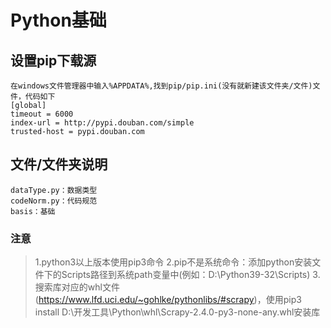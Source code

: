 # Python基础

## 设置pip下载源
```
在windows文件管理器中输入%APPDATA%,找到pip/pip.ini(没有就新建该文件夹/文件)文件，代码如下
[global]
timeout = 6000
index-url = http://pypi.douban.com/simple
trusted-host = pypi.douban.com
```

## 文件/文件夹说明
```
dataType.py：数据类型
codeNorm.py：代码规范
basis：基础
```

### 注意
> 1.python3以上版本使用pip3命令
> 2.pip不是系统命令：添加python安装文件下的Scripts路径到系统path变量中(例如：D:\Python39-32\Scripts)
> 3.搜索库对应的whl文件(https://www.lfd.uci.edu/~gohlke/pythonlibs/#scrapy)，使用pip3 install D:\开发工具\Python\whl\Scrapy-2.4.0-py3-none-any.whl安装库